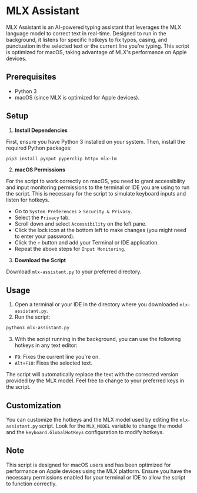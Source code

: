 # MLX Assistant

MLX Assistant is an AI-powered typing assistant that leverages the MLX language model to correct text in real-time. Designed to run in the background, it listens for specific hotkeys to fix typos, casing, and punctuation in the selected text or the current line you're typing. This script is optimized for macOS, taking advantage of MLX's performance on Apple devices.

## Prerequisites

- Python 3
- macOS (since MLX is optimized for Apple devices).

## Setup

1. **Install Dependencies**

First, ensure you have Python 3 installed on your system. Then, install the required Python packages:

```bash
pip3 install pynput pyperclip httpx mlx-lm
```


2. **macOS Permissions**

For the script to work correctly on macOS, you need to grant accessibility and input monitoring permissions to the terminal or IDE you are using to run the script. This is necessary for the script to simulate keyboard inputs and listen for hotkeys.

- Go to `System Preferences` > `Security & Privacy`.
- Select the `Privacy` tab.
- Scroll down and select `Accessibility` on the left pane.
- Click the lock icon at the bottom left to make changes (you might need to enter your password).
- Click the `+` button and add your Terminal or IDE application.
- Repeat the above steps for `Input Monitoring`.

3. **Download the Script**

Download `mlx-assistant.py` to your preferred directory.

## Usage

1. Open a terminal or your IDE in the directory where you downloaded `mlx-assistant.py`.
2. Run the script:

```bash
python3 mlx-assistant.py
```


3. With the script running in the background, you can use the following hotkeys in any text editor:

- `F9`: Fixes the current line you're on.
- `Alt+F10`: Fixes the selected text.

The script will automatically replace the text with the corrected version provided by the MLX model.
Feel free to change to your preferred keys in the script.

## Customization

You can customize the hotkeys and the MLX model used by editing the `mlx-assistant.py` script. Look for the `MLX_MODEL` variable to change the model and the `keyboard.GlobalHotKeys` configuration to modify hotkeys.

## Note

This script is designed for macOS users and has been optimized for performance on Apple devices using the MLX platform. Ensure you have the necessary permissions enabled for your terminal or IDE to allow the script to function correctly.
